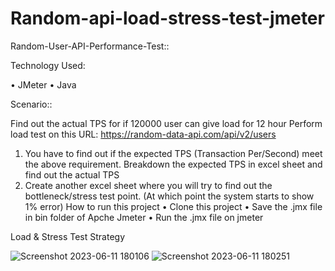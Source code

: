 # Random-api-load-stress-test-jmeter

Random-User-API-Performance-Test::


Technology Used:


•	JMeter
•	Java

Scenario::



Find out the actual TPS for if 120000 user can give load for 12 hour Perform load test on this URL: https://random-data-api.com/api/v2/users
1.	You have to find out if the expected TPS (Transaction Per/Second) meet the above requirement. Breakdown the expected TPS in excel sheet and find out the actual TPS
2.	Create another excel sheet where you will try to find out the bottleneck/stress test point. (At which point the system starts to show 1% error)
How to run this project
•	Clone this project
•	Save the .jmx file in bin folder of Apche Jmeter
•	Run the .jmx file on jmeter


Load & Stress Test Strategy


![Screenshot 2023-06-11 180106](https://github.com/Diba327/Random-api-load-stress-test-jmeter/assets/62925300/08a6794b-763c-45fe-8a74-797b5c7171eb)
![Screenshot 2023-06-11 180251](https://github.com/Diba327/Random-api-load-stress-test-jmeter/assets/62925300/a33c565a-6288-49bf-9f76-d8acc71afb67)
